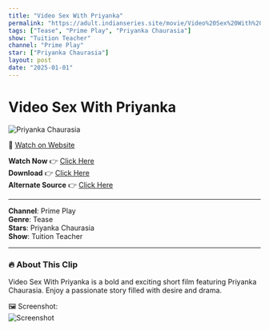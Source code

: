 ```yaml
---
title: "Video Sex With Priyanka"
permalink: "https://adult.indianseries.site/movie/Video%20Sex%20With%20Priyanka"
tags: ["Tease", "Prime Play", "Priyanka Chaurasia"]
show: "Tuition Teacher"
channel: "Prime Play"
star: ["Priyanka Chaurasia"]
layout: post
date: "2025-01-01"
---
```


# Video Sex With Priyanka

![Priyanka Chaurasia](https://shorts.desisins.com/wp-content/uploads/2024/08/Priyanka-Chaurasiya-PrimePlay-Tuition-Teacher-DesiSinscom.jpg)

🔗 [Watch on Website](https://adult.indianseries.site/movie/Video%20Sex%20With%20Priyanka)

**Watch Now** 👉 [Click Here](https://adult.indianseries.site/movie/Video%20Sex%20With%20Priyanka)  
**Download** 👉 [Click Here](https://adult.indianseries.site/movie/Video%20Sex%20With%20Priyanka)  
**Alternate Source** 👉 [Click Here](https://adult.indianseries.site/movie/Video%20Sex%20With%20Priyanka)

---

**Channel**: Prime Play  
**Genre**: Tease  
**Stars**: Priyanka Chaurasia  
**Show**: Tuition Teacher

---

### 🔥 About This Clip

Video Sex With Priyanka is a bold and exciting short film featuring Priyanka Chaurasia. Enjoy a passionate story filled with desire and drama.
 
🖼️ Screenshot:  
![Screenshot](https://shorts.desisins.com/wp-content/uploads/2024/08/Priyanka-Chaurasiya-PrimePlay-Tuition-Teacher-DesiSinscom.jpg)
